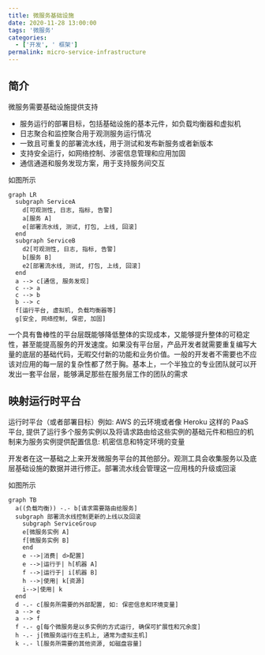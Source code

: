 ```yaml
---
title: 微服务基础设施
date: 2020-11-28 13:00:00
tags: '微服务'
categories:
  - ['开发', ' 框架']
permalink: micro-service-infrastructure
---
```


## 简介

微服务需要基础设施提供支持

- 服务运行的部署目标，包括基础设施的基本元件，如负载均衡器和虚拟机
- 日志聚合和监控聚合用于观测服务运行情况
- 一致且可重复的部署流水线，用于测试和发布新服务或者新版本
- 支持安全运行，如网络控制、涉密信息管理和应用加固
- 通信通道和服务发现方案，用于支持服务间交互

<!-- more -->

如图所示

```mermaid
graph LR
  subgraph ServiceA
    d[可观测性, 日志, 指标, 告警]
    a[服务 A]
    e[部署流水线, 测试, 打包, 上线, 回滚]
  end
  subgraph ServiceB
    d2[可观测性, 日志, 指标, 告警]
    b[服务 B]
    e2[部署流水线, 测试, 打包, 上线, 回滚]
  end
  a --> c[通信, 服务发现]
  c --> a
  c --> b
  b --> c
  f[运行平台, 虚拟机, 负载均衡器等]
  g[安全, 网络控制, 保密, 加固]
```

一个具有鲁棒性的平台层既能够降低整体的实现成本，又能够提升整体的可稳定性，甚至能提高服务的开发速度。如果没有平台层，产品开发者就需要重复编写大量的底层的基础代码，无暇交付新的功能和业务价值。一般的开发者不需要也不应该对应用的每一层的复杂性都了然于胸。基本上，一个半独立的专业团队就可以开发出一套平台层，能够满足那些在服务层工作的团队的需求

## 映射运行时平台

运行时平台（或者部署目标）例如: AWS 的云环境或者像 Heroku 这样的 PaaS 平台, 提供了运行多个服务实例以及将请求路由给这些实例的基础元件和相应的机制来为服务实例提供配置信息: 机密信息和特定环境的变量

开发者在这一基础之上来开发微服务平台的其他部分。观测工具会收集服务以及底层基础设施的数据并进行修正。部署流水线会管理这一应用栈的升级或回滚

如图所示

```mermaid
graph TB
  a((负载均衡)) -.- b[请求需要路由给服务]
  subgraph 部署流水线控制更新的上线以及回滚
    subgraph ServiceGroup
    e[微服务实例 A]
    f[微服务实例 B]
    end
    e -->|消费| d>配置]
    e -->|运行于| h[机器 A]
    f -->|运行于| i[机器 B]
    h -->|使用| k[资源]
    i-->|使用| k
  end
  d -.- c[服务所需要的外部配置, 如: 保密信息和环境变量]
  a --> e
  a --> f
  f -.- g[每个微服务是以多实例的方式运行, 确保可扩展性和冗余度]
  h -.- j[微服务运行在主机上, 通常为虚拟主机]
  k -.- l[服务所需要的其他资源, 如磁盘容量]
```

